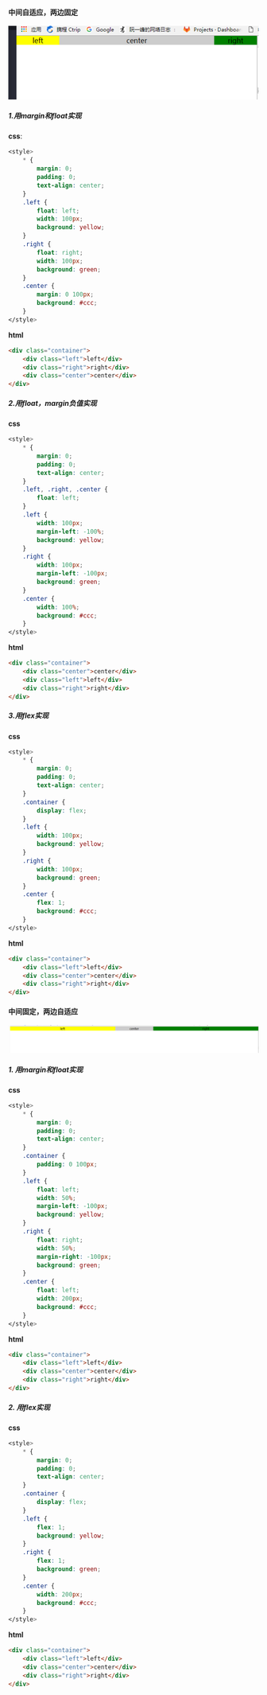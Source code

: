 #### 中间自适应，两边固定
![image](https://github.com/bear-new/picture/blob/master/mardown/cssLayout.PNG?raw=true)
##### 1.用margin和float实现
__css__:
```css
<style>
    * {
        margin: 0;
        padding: 0;
        text-align: center;
    }
    .left {
        float: left;
        width: 100px;
        background: yellow;
    }
    .right {
        float: right;
        width: 100px;
        background: green;
    }
    .center {
        margin: 0 100px;
        background: #ccc;
    }
</style>
```
__html__
```html
<div class="container">
    <div class="left">left</div>
    <div class="right">right</div>
    <div class="center">center</div>
</div>
```
##### 2.用float，margin负值实现
__css__
```css
<style>
    * {
        margin: 0;
        padding: 0;
        text-align: center;
    }
    .left, .right, .center {
        float: left;
    }
    .left {
        width: 100px;
        margin-left: -100%;
        background: yellow;
    }
    .right {
        width: 100px;
        margin-left: -100px;
        background: green;
    }
    .center {
        width: 100%;
        background: #ccc;
    }
</style>
```
__html__
```html
<div class="container">
    <div class="center">center</div>
    <div class="left">left</div>
    <div class="right">right</div>
</div>
```
##### 3.用flex实现
__css__
```css
<style>
    * {
        margin: 0;
        padding: 0;
        text-align: center;
    }
    .container {
        display: flex;
    }
    .left {
        width: 100px;
        background: yellow;
    }
    .right {
        width: 100px;
        background: green;
    }
    .center {
        flex: 1;
        background: #ccc;
    }
</style>
```
__html__
```html
<div class="container">
    <div class="left">left</div>
    <div class="center">center</div>
    <div class="right">right</div>
</div>
```
#### 中间固定，两边自适应
![image](https://github.com/bear-new/picture/blob/master/mardown/cssLayout2.PNG?raw=true)
##### 1. 用margin和float实现
__css__
```css
<style>
    * {
        margin: 0;
        padding: 0;
        text-align: center;
    }
    .container {
        padding: 0 100px;
    }
    .left {
        float: left;
        width: 50%;
        margin-left: -100px;
        background: yellow;
    }
    .right {
        float: right;
        width: 50%;
        margin-right: -100px;
        background: green;
    }
    .center {
        float: left;
        width: 200px;
        background: #ccc;
    }
</style>
```
__html__
```html
<div class="container">
    <div class="left">left</div>
    <div class="center">center</div>
    <div class="right">right</div>
</div>
```
##### 2. 用flex实现
__css__
```css
<style>
    * {
        margin: 0;
        padding: 0;
        text-align: center;
    }
    .container {
        display: flex;
    }
    .left {
        flex: 1;
        background: yellow;
    }
    .right {
        flex: 1;
        background: green;
    }
    .center {
        width: 200px;
        background: #ccc;
    }
</style>
```
__html__
```html
<div class="container">
    <div class="left">left</div>
    <div class="center">center</div>
    <div class="right">right</div>
</div>
```